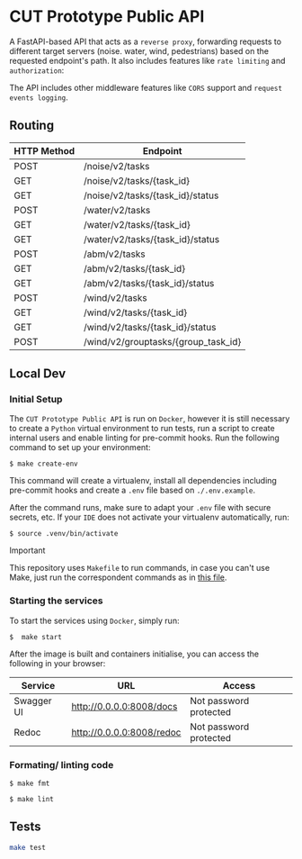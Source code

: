 # CUT Prototype Public API

A FastAPI-based API that acts as a `reverse proxy`, forwarding requests to different target servers (noise. water, wind, pedestrians) based on the requested endpoint's path. It also includes features like `rate limiting` and `authorization`: 

The API includes other middleware features like `CORS` support and `request events logging`. 


## Routing


| HTTP Method | Endpoint                  |
|-------------|---------------------------|
| POST        | /noise/v2/tasks           |
| GET         | /noise/v2/tasks/{task_id} |
| GET         | /noise/v2/tasks/{task_id}/status |
| POST        | /water/v2/tasks           |
| GET         | /water/v2/tasks/{task_id} |
| GET         | /water/v2/tasks/{task_id}/status |
| POST        | /abm/v2/tasks             |
| GET         | /abm/v2/tasks/{task_id}   |
| GET         | /abm/v2/tasks/{task_id}/status |
| POST        | /wind/v2/tasks            |
| GET         | /wind/v2/tasks/{task_id}  |
| GET         | /wind/v2/tasks/{task_id}/status |
| POST        | /wind/v2/grouptasks/{group_task_id} |


## Local Dev

### Initial Setup

The `CUT Prototype Public API` is run on `Docker`, however it is still necessary to create a `Python` virtual environment to run tests, run a script to create internal users and enable linting for pre-commit hooks. Run the following command to set up your environment: 


```
$ make create-env
```

This command will create a virtualenv, install all dependencies including pre-commit hooks and create a `.env` file based on `./.env.example`. 

After the command runs, make sure to adapt your `.env` file with secure secrets, etc.  If your `IDE` does not activate your virtualenv automatically, run: 

```
$ source .venv/bin/activate
```

> [!IMPORTANT]
> This repository uses `Makefile` to run commands, in case you can't use Make, just run the correspondent commands as in [this file](./Makefile).


### Starting the services 

To start the services using `Docker`, simply run: 

```
$  make start
```

After the image is built and containers initialise, you can access the following in your browser: 

| Service    | URL                              | Access                                      |
|------------|----------------------------------|---------------------------------------------|
| Swagger UI | http://0.0.0.0:8008/docs         | Not password protected                       |
| Redoc      | http://0.0.0.0:8008/redoc        | Not password protected                       |

### Formating/ linting code

```
$ make fmt
```

```
$ make lint
```


## Tests 

```bash
make test
```
